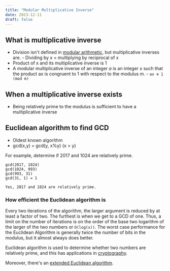 ```yaml
---
title: "Modular Multiplicative Inverse"
date: 2023-12-11
draft: false
---
```


## What is multiplicative inverse

- Division isn't defined in [modular arithmetic](/modular-arithmetic), but multiplicative inverses are.
        - Dividing by x = multiplying by reciprocal of x
- Product of x and its multiplicative inverse is 1
- A modular multiplicative inverse of an integer *a* is an integer *x* such
  that the product ax is congruent to 1 with respect to the modulus
  m.
        - `ax ≡ 1 (mod m)`

## When a multiplicative inverse exists

- Being relatively prime to the modulus is sufficient to have a
  multiplicative inverse

## Euclidean algorithm to find GCD

- Oldest known algorithm
- gcd(x,y) = gcd(y, x%y) (x > y)

For example, determine if 2017 and 1024 are relatively prime.

```
gcd(2017, 1024)
gcd(1024, 993)
gcd(993, 31)
gcd(31, 1) = 1

Yes, 2017 and 1024 are relatively prime.
```

### How efficient the Euclidean algorithm is

Every two iterations of the algorithm, the larger argument is reduced by
at least a factor of two. The furthest is when we get to a GCD
of one. Thus, a limit on the number of iterations is on the order of the
base two logarithm of the larger of the two numbers or `O(log(x))`.
The worst case performance
for the Euclidean Algorithm is generally twice the number of bits in the
modulus, but it almost always does better.

Euclidean algorithm is used to determine whether two numbers are
relatively prime, and this has applications in [cryptography](/cryptography).

Moreover, there's an [extended Euclidean algorithm](https://en.wikipedia.org/wiki/Extended_Euclidean_algorithm).
